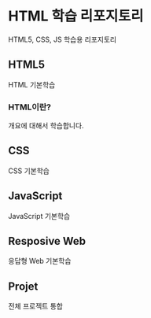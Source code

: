 # HTML 학습 리포지토리
HTML5, CSS, JS 학습용 리포지토리

## HTML5
HTML 기본학습

### HTML이란?
개요에 대해서 학습합니다.

## CSS
CSS 기본학습

## JavaScript
JavaScript 기본학습

## Resposive Web
응답형 Web 기본학습

## Projet
전체 프로젝트 통합
